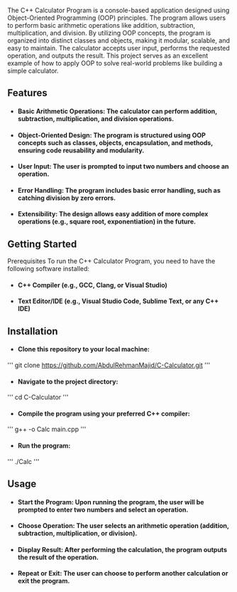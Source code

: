 The C++ Calculator Program is a console-based application designed using Object-Oriented Programming (OOP) principles. The program allows users to perform basic arithmetic operations like addition, subtraction, multiplication, and division. By utilizing OOP concepts, the program is organized into distinct classes and objects, making it modular, scalable, and easy to maintain. The calculator accepts user input, performs the requested operation, and outputs the result. This project serves as an excellent example of how to apply OOP to solve real-world problems like building a simple calculator.

## Features
- #### Basic Arithmetic Operations: The calculator can perform addition, subtraction, multiplication, and division operations.
- #### Object-Oriented Design: The program is structured using OOP concepts such as classes, objects, encapsulation, and methods, ensuring code reusability and modularity.
- #### User Input: The user is prompted to input two numbers and choose an operation.
- #### Error Handling: The program includes basic error handling, such as catching division by zero errors.
- #### Extensibility: The design allows easy addition of more complex operations (e.g., square root, exponentiation) in the future.
## Getting Started
Prerequisites
To run the C++ Calculator Program, you need to have the following software installed:

- #### C++ Compiler (e.g., GCC, Clang, or Visual Studio)
- #### Text Editor/IDE (e.g., Visual Studio Code, Sublime Text, or any C++ IDE)

## Installation
- #### Clone this repository to your local machine:
'''
git clone https://github.com/AbdulRehmanMajid/C-Calculator.git
'''
- #### Navigate to the project directory:
'''
cd C-Calculator
'''
- #### Compile the program using your preferred C++ compiler:
'''
g++ -o Calc main.cpp
'''
- #### Run the program:
'''
./Calc
'''
## Usage
- #### Start the Program: Upon running the program, the user will be prompted to enter two numbers and select an operation.
- #### Choose Operation: The user selects an arithmetic operation (addition, subtraction, multiplication, or division).
- #### Display Result: After performing the calculation, the program outputs the result of the operation.
- #### Repeat or Exit: The user can choose to perform another calculation or exit the program.
